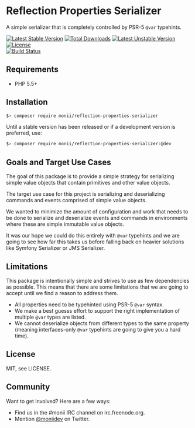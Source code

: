 Reflection Properties Serializer
================================

A simple serializer that is completely controlled by PSR-5 `@var` typehints.

[![Latest Stable Version](https://poser.pugx.org/monii/reflection-properties-serializer/v/stable)](https://packagist.org/packages/monii/reflection-properties-serializer)
[![Total Downloads](https://poser.pugx.org/monii/reflection-properties-serializer/downloads)](https://packagist.org/packages/monii/reflection-properties-serializer)
[![Latest Unstable Version](https://poser.pugx.org/monii/reflection-properties-serializer/v/unstable)](https://packagist.org/packages/monii/reflection-properties-serializer)
[![License](https://poser.pugx.org/monii/reflection-properties-serializer/license)](https://packagist.org/packages/monii/reflection-properties-serializer)
<br>
[![Build Status](https://travis-ci.org/monii/monii-reflection-properties-serializer.svg?branch=master)](https://travis-ci.org/monii/monii-reflection-properties-serializer)


Requirements
------------

 * PHP 5.5+


Installation
------------

```bash
$> composer require monii/reflection-properties-serializer
```

Until a stable version has been released or if a development version is preferred, use:

```bash
$> composer require monii/reflection-properties-serializer:@dev
```


Goals and Target Use Cases
--------------------------

The goal of this package is to provide a simple strategy for serializing simple value objects that contain primitives and other value objects.

The target use case for this project is serializing and deserializing commands and events comprised of simple value objects.

We wanted to minimize the amount of configuration and work that needs to be done to serialize and deserialize events and commands in environments where these are simple immutable value objects.

It was our hope we could do this entirely with `@var` typehints and we are going to see how far this takes us before falling back on heavier solutions like Symfony Serializer or JMS Serializer.


Limitations
-----------

This package is intentionally simple and strives to use as few dependencies as possible. This means that there are some limitations that we are going to accept until we find a reason to address them.

 * All properties need to be typehinted using PSR-5 `@var` syntax.
 * We make a best guesss effort to support the right implementation of multiple `@var` types are listed.
 * We cannot deserialize objects from different types to the same property (meaning interfaces-only `@var` typehints are going to give you a hard time).


License
-------

MIT, see LICENSE.


Community
---------

Want to get involved? Here are a few ways:

 * Find us in the #monii IRC channel on irc.freenode.org.
 * Mention [@moniidev](https://twitter.com/moniidev) on Twitter.
